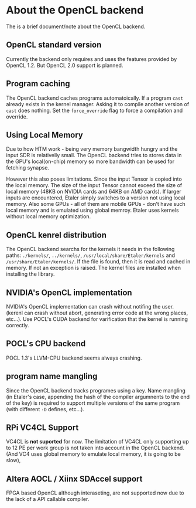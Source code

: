 # About the OpenCL backend

The is a brief document/note about the OpenCL backend.

## OpenCL standard version
Currently the backend only requires and uses the features provided by OpenCL 1.2. But OpenCL 2.0 support is planned.

## Program caching
The OpenCL backend caches programs automatoically. If a program `cast` already exists in the kernel manager. Asking it to compile another version of `cast` does nothing. Set the `force_override` flag to force a compilation and override.

## Using Local Memory
Due to how HTM work - being very memory bangwidth hungry and the input SDR is relativelly small. The OpenCL backend tries to stores data in the GPU's local(on-chip) memory so more bandwidth can be used for fetching synapse.

However this also poses limitations. Since the input Tensor is copied into the local memory. The size of the input Tensor cannot exceed the size of local memory (48KB on NVIDIA cards and 64KB on AMD cards). If larger inputs are encountered, Etaler simply switches to a version not using local memory.
Also some GPUs - all of them are mobile GPUs -  don't have such local memory and is emulated using global memroy. Etaler uses kernels without local memory optimization.

## OpenCL kenrel distribution
The OpenCL backend searchs for the kernels it needs in the following paths: `./kernels/`, `../kernels/`, `/usr/local/share/Etaler/kernels` and `/usr/share/Etaler/kernels/`. If the file is found, then it is read and cached in memory. If not an exception is raised.
The kernel files are installed when installing the library.

## NVIDIA's OpenCL implementation
NVIDIA's OpenCL implementation can crash without notifing the user. (kerenl can crash without abort, generating error code at the wrong places, etc...). Use POCL's CUDA backend for varification that the kernel is running correctly.

## POCL's CPU backend
POCL 1.3's LLVM-CPU backend seems always crashing.

## program name mangling
Since the OpenCL backend tracks programes using a key. Name mangling (in Etaler's case, appending the hash of the compiler argumnents to the end of the key) is required to support multiple versions of the same program (with different `-D` defines, etc...).

## RPi VC4CL Support
VC4CL is **not suported** for now. The limitation of VC4CL only supporting up to 12 PE per work group is not taken into account in the OpenCL backend. (And VC4 uses global memory to emulate local memory, it is going to be slow),

## Altera AOCL / Xiinx SDAccel support
FPGA based OpenCL although interaseting, are not supported now due to the lack of a API callable compiler.


